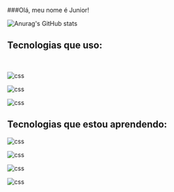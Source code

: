 ###Olá, meu nome é Junior!

![Anurag's GitHub stats](https://github-readme-stats.vercel.app/api?username=TheKing0101&show_icons=true&theme=radical)

## Tecnologias que uso:

<div style="display: inline_block"><br/>

<img align="center" alt="css" src="https://img.shields.io/badge/C%23-239120?style=for-the-badge&logo=c-sharp&logoColor=white"/><br/>

<img align="center" alt="css" src="https://img.shields.io/badge/Microsoft_SQL_Server-CC2927?style=for-the-badge&logo=microsoft-sql-server&logoColor=white"/><br/>

<img align="center" alt="css" src="https://img.shields.io/badge/Bootstrap-563D7C?style=for-the-badge&logo=bootstrap&logoColor=white"/>

## Tecnologias que estou aprendendo:

 <img align="center" alt="css" src="https://img.shields.io/badge/C%2B%2B-00599C?style=for-the-badge&logo=c%2B%2B&logoColor=white"/><br/>
 

<img align="center" alt="css" src="https://img.shields.io/badge/Unity-100000?style=for-the-badge&logo=unity&logoColor=white"/><br/>

<img align="center" alt="css" src="https://img.shields.io/badge/Kotlin-0095D5?&style=for-the-badge&logo=kotlin&logoColor=white"/><br/>

<img align="center" alt="css" src="https://img.shields.io/badge/Java-ED8B00?style=for-the-badge&logo=openjdk&logoColor=white"/><br/>
